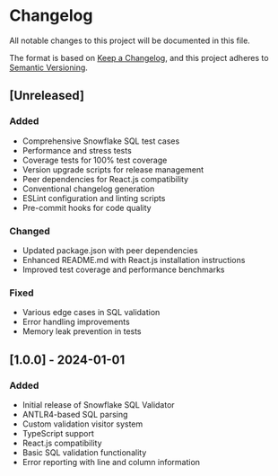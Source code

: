 # Changelog

All notable changes to this project will be documented in this file.

The format is based on [Keep a Changelog](https://keepachangelog.com/en/1.0.0/),
and this project adheres to [Semantic Versioning](https://semver.org/spec/v2.0.0.html).

## [Unreleased]

### Added
- Comprehensive Snowflake SQL test cases
- Performance and stress tests
- Coverage tests for 100% test coverage
- Version upgrade scripts for release management
- Peer dependencies for React.js compatibility
- Conventional changelog generation
- ESLint configuration and linting scripts
- Pre-commit hooks for code quality

### Changed
- Updated package.json with peer dependencies
- Enhanced README.md with React.js installation instructions
- Improved test coverage and performance benchmarks

### Fixed
- Various edge cases in SQL validation
- Error handling improvements
- Memory leak prevention in tests

## [1.0.0] - 2024-01-01

### Added
- Initial release of Snowflake SQL Validator
- ANTLR4-based SQL parsing
- Custom validation visitor system
- TypeScript support
- React.js compatibility
- Basic SQL validation functionality
- Error reporting with line and column information
